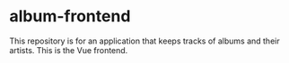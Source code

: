 # album-frontend
This repository is for an application that keeps tracks of albums and their artists. This is the Vue frontend.
